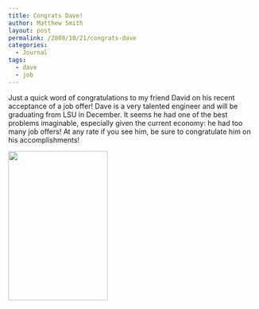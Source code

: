 ```yaml
---
title: Congrats Dave!
author: Matthew Smith
layout: post
permalink: /2008/10/21/congrats-dave
categories:
  - Journal
tags:
  - dave
  - job
---
```

Just a quick word of congratulations to my friend David on his recent acceptance of a job offer! Dave is a very talented engineer and will be graduating from LSU in December. It seems he had one of the best problems imaginable, especially given the current economy: he had too many job offers! At any rate if you see him, be sure to congratulate him on his accomplishments!

[<img src="http://archive.digivation.net/wp-content/uploads/2008/10/p-480-320-d41f6c4e-b694-4ed2-8c1a-cc8eebb4e46d.jpeg" alt="" width="200" height="300" class="alignnone size-full wp-image-364" />][1]

 [1]: http://archive.digivation.net/wp-content/uploads/2008/10/p-480-320-d41f6c4e-b694-4ed2-8c1a-cc8eebb4e46d.jpeg